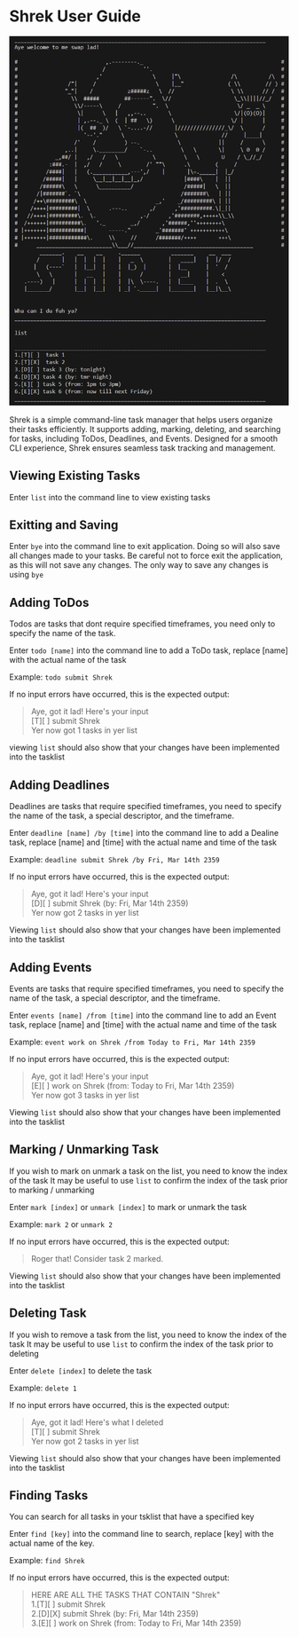 # Shrek User Guide

![Shrek product image](./ShrekSS.png) 


Shrek is a simple command-line task manager that helps users organize their tasks efficiently. It supports adding, marking, deleting, and searching for tasks, including ToDos, Deadlines, and Events. Designed for a smooth CLI experience, Shrek ensures seamless task tracking and management.

## Viewing Existing Tasks
Enter `list` into the command line to view existing tasks

## Exitting and Saving
Enter `bye` into the command line to exit application. 
Doing so will also save all changes made to your tasks.
Be careful not to force exit the application, as this will not save any changes.
The only way to save any changes is using `bye`


## Adding ToDos
Todos are tasks that dont require specified timeframes,
you need only to specify the name of the task.

Enter `todo [name]` into the command line to add a ToDo task,
replace [name] with the actual name of the task

Example: `todo submit Shrek` 

If no input errors have occurred, this is the expected output:
> Aye, got it lad! Here's your input <br>
[T][ ] submit Shrek <br>
Yer now got 1 tasks in yer list <br>

viewing `list` should also show that your changes have been implemented into the tasklist


## Adding Deadlines
Deadlines are tasks that require specified timeframes,
you need to specify the name of the task, a special descriptor, and the timeframe.

Enter `deadline [name] /by [time]` into the command line to add a Dealine task,
replace [name] and [time] with the actual name and time of the task

Example: `deadline submit Shrek /by Fri, Mar 14th 2359` 

If no input errors have occurred, this is the expected output:
> Aye, got it lad! Here's your input <br>
[D][ ] submit Shrek (by: Fri, Mar 14th 2359) <br>
Yer now got 2 tasks in yer list <br>

Viewing `list` should also show that your changes have been implemented into the tasklist


## Adding Events
Events are tasks that require specified timeframes,
you need to specify the name of the task, a special descriptor, and the timeframe.

Enter `events [name] /from [time]` into the command line to add an Event task,
replace [name] and [time] with the actual name and time of the task

Example: `event work on Shrek /from Today to Fri, Mar 14th 2359` 

If no input errors have occurred, this is the expected output:
> Aye, got it lad! Here's your input <br>
[E][ ] work on Shrek (from: Today to Fri, Mar 14th 2359) <br>
Yer now got 3 tasks in yer list <br>

Viewing `list` should also show that your changes have been implemented into the tasklist


## Marking / Unmarking Task
If you wish to mark on unmark a task on the list, you need to know the index of the task
It may be useful to use `list` to confirm the index of the task prior to marking / unmarking

Enter `mark [index]` or `unmark [index]` to mark or unmark the task

Example: `mark 2` or `unmark 2`

If no input errors have occurred, this is the expected output:
> Roger that! Consider task 2 marked.

Viewing `list` should also show that your changes have been implemented into the tasklist

## Deleting Task
If you wish to remove a task from the list, you need to know the index of the task
It may be useful to use `list` to confirm the index of the task prior to deleting

Enter `delete [index]` to delete the task

Example: `delete 1`

If no input errors have occurred, this is the expected output:
> Aye, got it lad! Here's what I deleted <br>
[T][ ] submit Shrek <br>
Yer now got 2 tasks in yer list <br>

Viewing `list` should also show that your changes have been implemented into the tasklist


## Finding Tasks
You can search for all tasks in your tsklist that have a specified key

Enter `find [key]` into the command line to search,
replace [key] with the actual name of the key.

Example: `find Shrek` 

If no input errors have occurred, this is the expected output:
> HERE ARE ALL THE TASKS THAT CONTAIN "Shrek" <br>
1.[T][ ] submit Shrek <br>
2.[D][X] submit Shrek (by: Fri, Mar 14th 2359) <br>
3.[E][ ] work on Shrek (from: Today to Fri, Mar 14th 2359) <br>
